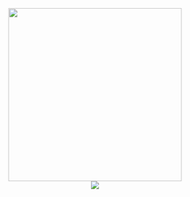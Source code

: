 <div align='center'>
 <a href="#"><img src="https://github-readme-stats.vercel.app/api?username=ZhiiwChen&show_icons=true&count_private=true&theme=dracula" width="350"></a>
 
</div>

<div align="center"> <img src="https://metrics.lecoq.io/ZhiiwChen?template=classic&config.timezone=Asia%2FShanghai"> </div>
 
